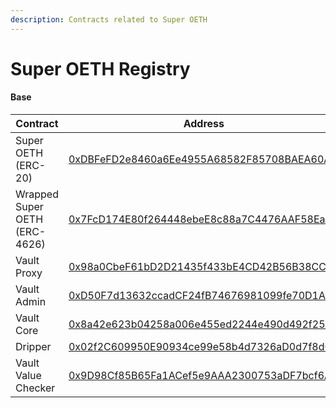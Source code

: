 ```yaml
---
description: Contracts related to Super OETH
---
```


# Super OETH Registry

#### Base

<table><thead><tr><th width="288">Contract</th><th>Address</th></tr></thead><tbody><tr><td>Super OETH (ERC-20)</td><td><a href="https://basescan.org/address/0xdbfefd2e8460a6ee4955a68582f85708baea60a3#code">0xDBFeFD2e8460a6Ee4955A68582F85708BAEA60A3</a></td></tr><tr><td>Wrapped Super OETH (ERC-4626)</td><td><a href="https://basescan.org/address/0x7fcd174e80f264448ebee8c88a7c4476aaf58ea6#code">0x7FcD174E80f264448ebeE8c88a7C4476AAF58Ea6</a></td></tr><tr><td>Vault Proxy</td><td><a href="https://basescan.org/address/0x98a0cbef61bd2d21435f433be4cd42b56b38cc93#code">0x98a0CbeF61bD2D21435f433bE4CD42B56B38CC93</a></td></tr><tr><td>Vault Admin</td><td><a href="https://basescan.org/address/0xd50f7d13632ccadcf24fb74676981099fe70d1a7#code">0xD50F7d13632ccadCF24fB74676981099fe70D1A7</a></td></tr><tr><td>Vault Core</td><td><a href="https://basescan.org/address/0x8a42e623b04258a006e455ed2244e490d492f255#code">0x8a42e623b04258a006e455ed2244e490d492f255</a></td></tr><tr><td>Dripper</td><td><a href="https://basescan.org/address/0x02f2C609950E90934ce99e58b4d7326aD0d7f8d6#code">0x02f2C609950E90934ce99e58b4d7326aD0d7f8d6</a></td></tr><tr><td>Vault Value Checker</td><td><a href="https://basescan.org/address/0x9D98Cf85B65Fa1ACef5e9AAA2300753aDF7bcf6A#code">0x9D98Cf85B65Fa1ACef5e9AAA2300753aDF7bcf6A</a></td></tr></tbody></table>
